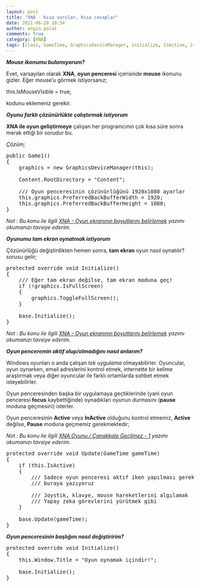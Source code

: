 ```yaml
---
layout: post
title: "XNA - Kısa sorular, Kısa cevaplar"
date: 2011-06-28 10:54
author: engin.polat
comments: true
category: [XNA]
tags: [class, GameTime, GraphicsDeviceManager, initialize, IsActive, isfullscreen, IsMouseVisible, mouse, PreferredBackBufferHeight, PreferredBackBufferWidth, protected, public, ToggleFullScreen, update, void, Window.Title, XNA, xna game studio]
---
```

***Mouse ikonumu bulamıyorum?***

Evet, varsayılan olarak **XNA**, **oyun penceresi** içerisinde **mouse** ikonunu gizler. Eğer mouse’u görmek istiyorsanız;



this.IsMouseVisible = true;</pre>

kodunu eklemeniz gerekir.

***Oyunu farklı çözünürlükte çalıştırmak istiyorum***

**XNA ile oyun geliştirmeye** çalışan her programcının çok kısa süre sonra merak ettiği bir sorudur bu.

*Çözüm;*

<pre class="”brush:csharp”">public Game1()
{
    graphics = new GraphicsDeviceManager(this);

    Content.RootDirectory = "Content";

    /// Oyun penceresinin çözünürlüğünü 1920x1080 ayarlar
    this.graphics.PreferredBackBufferWidth = 1920;
    this.graphics.PreferredBackBufferHeight = 1080;
}</pre>

*Not : Bu konu ile ilgili <a href="http://www.enginpolat.com/xna-oyun-ekraninin-boyutlarini-belirlemek/" target="_blank">XNA - Oyun ekranının boyutlarını belirlemek</a> yazımı okumanızı tavsiye ederim.*

***Oyunumu tam ekran oynatmak istiyorum***

Çözünürlüğü değiştirdikten hemen sonra, **tam ekran** oyun nasıl oynatılır? sorusu gelir;

<pre class="”brush:csharp”">protected override void Initialize()
{
    /// Eğer tam ekran değilse, tam ekran moduna geç!
    if (!graphics.IsFullScreen)
    {
        graphics.ToggleFullScreen();
    }

    base.Initialize();
}</pre>

*Not : Bu konu ile ilgili <a href="http://www.enginpolat.com/xna-oyun-ekraninin-boyutlarini-belirlemek/" target="_blank">XNA - Oyun ekranının boyutlarını belirlemek</a> yazımı okumanızı tavsiye ederim.*

***Oyun penceremin aktif olup/olmadığını nasıl anlarım?***

Windows oyunları o anda çalışan *tek uygulama* olmayabilirler. Oyuncular, oyun oynarken, email adreslerini kontrol etmek, internette bir kelime araştırmak veya diğer oyuncular ile farklı ortamlarda sohbet etmek isteyebilirler.

Oyun penceresinden başka bir uygulamaya geçtiklerinde (yani oyun penceresi **focus** kaybettiğinde) oynadıkları oyunun durmasını (**pause** moduna geçmesini) isterler.

Oyun penceresinin **Active** veya **InActive** olduğunu kontrol etmemiz, **Active** değilse, **Pause** moduna geçmemiz gerekmektedir;

*Not : Bu konu ile ilgili <a href="http://www.enginpolat.com/xna-oyunu-canakkale-gecilmez-1/" target="_blank">XNA Oyunu / Çanakkale Geçilmez - 1</a> yazımı okumanızı tavsiye ederim.*

<pre class="”brush:csharp”">protected override void Update(GameTime gameTime)
{
    if (this.IsActive)
    {
        /// Sadece oyun penceresi aktif iken yapılması gereken işleri
        /// buraya yazıyoruz

        /// Joystik, klavye, mouse hareketlerini algılamak
        /// Yapay zeka görevlerini yürütmek gibi
    }

    base.Update(gameTime);
}</pre>

***Oyun penceresinin başlığını nasıl değiştiririm?***

<pre class="”brush:csharp”">protected override void Initialize()
{
    this.Window.Title = "Oyun oynamak içindir!";

    base.Initialize();
}


